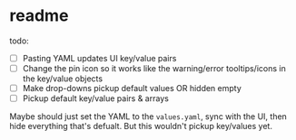 # readme
todo:
- [ ] Pasting YAML updates UI key/value pairs
- [ ] Change the pin icon so it works like the warning/error tooltips/icons in the key/value objects
- [ ] Make drop-downs pickup default values OR hidden empty
- [ ] Pickup default key/value pairs & arrays

Maybe should just set the YAML to the `values.yaml`, sync with the UI, then hide everything that's defualt. But this wouldn't pickup key/values yet.